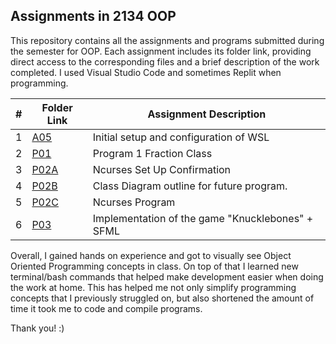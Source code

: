 ## Assignments in 2134 OOP

This repository contains all the assignments and programs submitted during the semester for OOP. Each assignment includes its folder link, providing direct access to the corresponding files and a brief description of the work completed. I used Visual Studio Code and sometimes Replit when programming. 

|  #  | Folder Link   | Assignment Description  |
| :-: | -----------   | ----------------------- |
|  1  | [A05](A05/)   | Initial setup and configuration of WSL |
|  2  | [P01](P01/)   | Program 1 Fraction Class|
|  3  | [P02A](P02A/) | Ncurses Set Up Confirmation        |
|  4  | [P02B](P02B/) | Class Diagram	outline for future program. |
|  5  | [P02C](P02A)  | Ncurses Program       |
|  6  | [P03](P03/)   | Implementation of the game "Knucklebones" + SFML|


Overall, I gained hands on experience and got to visually see  Object Oriented Programming concepts in class. On top of that I learned new terminal/bash commands that helped make development easier when doing the work at home. This has helped me not only simplify programming concepts that I previously struggled on, but also shortened the amount of time it took me to code and compile programs.

Thank you! :)

